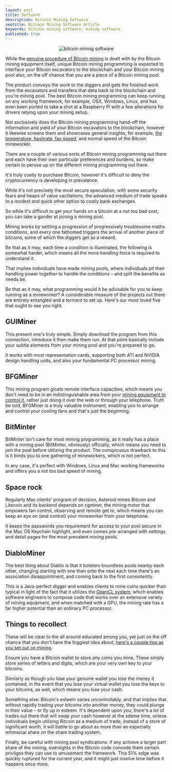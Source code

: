 ```yaml
---
layout: post
title: Software
description: Bitcoin Mining Software
seotitle: Bitcoin Mining Software Article
keywords: bitcoin mining software, mining software
published: true
---
```


<p><center><img src="/images/mining-software-1" alt="bitcoin mining software"/></center></p>
<p>While the <a href="/usb-bitcoin-miner/">genuine procedure of Bitcoin mining</a> is dealt with by the Bitcoin mining equipment itself, unique Bitcoin mining programming is expected to interface your Bitcoin excavators to the blockchain and your Bitcoin mining pool also, on the off chance that you are a piece of a Bitcoin mining pool. </p>
<p>The product conveys the work to the diggers and gets the finished work from the excavators and transfers that data back to the blockchain and you're mining pool. The best Bitcoin mining programming can keep running on any working framework, for example, OSX, Windows, Linux, and has even been ported to take a shot at a Raspberry Pi with a few alterations for drivers relying upon your mining setup. </p>
<p>Not exclusively does the Bitcoin mining programming hand-off the information and yield of your Bitcoin excavators to the blockchain, however it likewise screens them and showcases general insights, for example, <a href="/how-to-mine-bitcoins/"> the temperature, hashrate, fan speed,</a>  and normal speed of the Bitcoin mineworker. </p>
<p>There are a couple of various sorts of Bitcoin mining programming out there and each have their own particular preferences and burdens, so make certain to peruse up on the different mining programming out there. </p>
<p>It's truly costly to purchase Bitcoin, however it's difficult to deny the cryptocurrency is developing in prevalence. </p>
<p>While it's not precisely the most secure speculation, with some security fears and heaps of value vacillations, the advanced medium of trade speaks to a modest and quick other option to costly bank exchanges. </p>
<p>So while it's difficult to get your hands on a bitcoin at a not too bad cost, you can take a gander at joining a mining pool. </p>
<p>Mining works by settling a progression of progressively troublesome maths conditions, and every one fathomed triggers the arrival of another piece of bitcoins, some of which the diggers get as a reward. </p>
<p>Be that as it may, each time a condition is illuminated, the following is somewhat harder, which means all the more handling force is required to understand it. </p>
<p>That implies individuals have made mining pools, where individuals pit their handling power together to handle the conditions – and split the benefits as needs be. </p>
<p>Be that as it may, what programming would it be advisable for you to keep running as a mineworker? A considerable measure of the projects out there are entirely entangled and a torment to set up. Here's our most loved five that ought to see you right. </p>
<h2>GUIMiner </h2>
<p>This present one's truly simple. Simply download the program from this connection, introduce it then make them run. At that point basically include your subtle elements from your mining pool and you're prepared to go. </p>
<p>It works with most representation cards, supporting both ATI and NVIDIA design handling units, and also your fundamental PC processor mining. </p>
<h2>BFGMiner </h2>
<p>This mining program gloats remote interface capacities, which means you don't need to be in an indistinguishable area from your <a href="/bitcoin-in-venezuela-hides-when-crisis-strikes/">mining equipment to control it</a>, rather just doing it over the web or through your telephone. Truth be told, BFGMiner is a truly valuable instrument, enabling you to arrange and control your cooling fans and that's just the beginning. </p>
<h2>BitMinter </h2>
<p>BitMinter isn't care for most mining programming, as it really has a place with a mining pool (BitMinter, obviously) officially, which means you need to join the pool before utilizing the product. The conspicuous drawback to this is it binds you to one gathering of mineworkers, which is not perfect. </p>
<p>In any case, it's perfect with Windows, Linux and Mac working frameworks and offers you a not too bad speed of mining. </p>
<h2>Space rock </h2>
<p>Regularly Mac clients' program of decision, Asteroid mines Bitcoin and Litecoin and its backend depends on cgminer, the mining motor that empowers fan control, observing and remote get to, which means you can keep an eye on (and control) your mineworker from your telephone. </p>
<p>It keeps the passwords you requirement for access to your pool secure in the Mac OS Keychain highlight, and even comes pre-arranged with settings and detail pages for the most prevalent mining pools. </p>
<h2>DiabloMiner </h2>
<p>The best thing about Diablo is that it bolsters boundless pools nearby each other, changing starting with one then onto the next each time there's an association disappointment, and coming back to the first consistently. </p>
<p>This is a Java-perfect digger and enables clients to mine coins quicker than typical in light of the fact that it utilizes the <a href="/thinking-over-retiring-on-bitcoin/">OpenCL system</a>, which enables software engineers to compose code that works over an extensive variety of mining equipment, and when matched with a GPU, the mining rate has a far higher potential than an ordinary PC processor. </p>
<h2>Things to recollect </h2>
<p>These will be clear to the all around educated among you, yet just on the off chance that you don't have the foggiest idea about, <a href="/what-is-bitcoin-mining-and-how-to-be-a-bitcoin-miner/">here's a couple tips as you set out on mining</a>. </p>
<p>Ensure you have a Bitcoin wallet to store any coins you mine. These simply store series of letters and digits, which are your very own key to your bitcoins. </p>
<p>Similarly as though you lose your genuine wallet you lose the money it contained, in the event that you lose your virtual wallet you lose the keys to your bitcoins, as well, which means you lose your cash. </p>
<p>Something else: Bitcoin's esteem varies uncontrollably, and that implies that without rapidly trading your bitcoins into another money, they could plunge in their value – or fly up in esteem. It's dependent upon you; there's a lot of trades out there that will swap your cash however at the sdame time, unless individuals begin utilizing Bitcoin as a medium of trade, instead of a store of significant worth, it will battle to go about as more than an especially whimsical share on the share trading system. </p>
<p>Finally, be careful with mining pool syndications: if any achieve a larger part share of the mining, oversights in the Bitcoin code concede them certain privilges they can use to amusement the framework. This 51% edge was quickly ruptured for the current year, and it might just involve time before it happens once more. </p>

